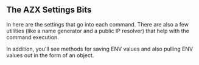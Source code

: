 ## The AZX Settings Bits

In here are the settings that go into each command. There are also a few utilities (like a name generator and a public IP resolver) that help with the command execution.

In addition, you'll see methods for saving ENV values and also pulling ENV values out in the form of an object.